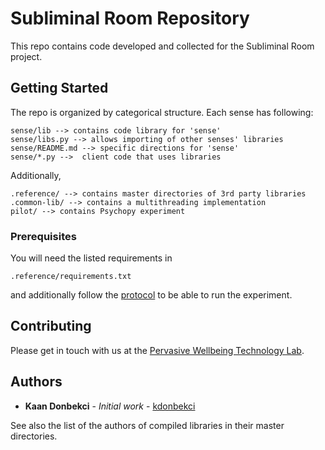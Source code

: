 # Subliminal Room Repository

This repo contains code developed and collected for the Subliminal Room project.

## Getting Started

The repo is organized by categorical structure. Each sense has following:
```
sense/lib --> contains code library for 'sense'
sense/libs.py --> allows importing of other senses' libraries
sense/README.md --> specific directions for 'sense'
sense/*.py -->  client code that uses libraries
```
Additionally,
```
.reference/ --> contains master directories of 3rd party libraries
.common-lib/ --> contains a multithreading implementation
pilot/ --> contains Psychopy experiment
```
### Prerequisites

You will need the listed requirements in
```
.reference/requirements.txt
```
and additionally follow the [protocol](https://docs.google.com/document/d/1F7-t7KGIc4zJZ2MrPT0B6_Eaof6T_vQGiSE-uxVb7GY/edit?usp=sharing) to be able to run the experiment.




## Contributing

Please get in touch with us at the [Pervasive Wellbeing Technology Lab](https://med.stanford.edu/pervasivewellbeingtech.html).

## Authors

* **Kaan Donbekci** - *Initial work* - [kdonbekci](https://github.com/kdonbekci)

See also the list of the authors of compiled libraries in their master directories.
